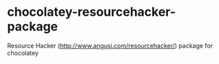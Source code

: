 # chocolatey-resourcehacker-package
Resource Hacker (http://www.angusj.com/resourcehacker/) package for chocolatey
